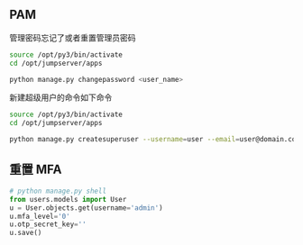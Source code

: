 ## PAM

管理密码忘记了或者重置管理员密码

```bash
source /opt/py3/bin/activate
cd /opt/jumpserver/apps

python manage.py changepassword <user_name>
```

新建超级用户的命令如下命令

```bash
source /opt/py3/bin/activate
cd /opt/jumpserver/apps

python manage.py createsuperuser --username=user --email=user@domain.com
```

## 重置 MFA

```python
# python manage.py shell
from users.models import User
u = User.objects.get(username='admin')
u.mfa_level='0'
u.otp_secret_key=''
u.save()
```